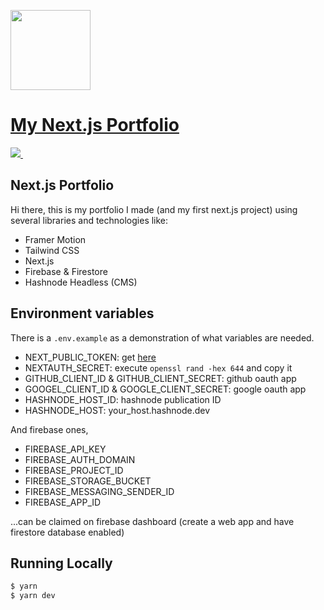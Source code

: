 <p>
  <a href="https://nextjs.org">
    <picture>
      <source media="(prefers-color-scheme: dark)" srcset="https://assets.vercel.com/image/upload/v1662130559/nextjs/Icon_dark_background.png">
      <img src="https://assets.vercel.com/image/upload/v1662130559/nextjs/Icon_light_background.png" height="128">
    </picture>
    <h1>My Next.js Portfolio</h1>
  </a>
</p>

<p>
  <a aria-label="Ashish Agarwal" href="https://ashishagr.vercel.app">
    <img src="https://img.shields.io/badge/MADE%20BY%20Ashish%20Agarwal-000000.svg?style=for-the-badge&labelColor=000">
  </a>
  <a aria-label="License" href="https://github.com/vercel/next.js/blob/canary/license.md">
    <img alt="" src="https://img.shields.io/npm/l/next.svg?style=for-the-badge&labelColor=000000">
  </a>
</p>

## Next.js Portfolio

Hi there, this is my portfolio I made (and my first next.js project) using several libraries and technologies like:

- Framer Motion
- Tailwind CSS
- Next.js
- Firebase & Firestore
- Hashnode Headless (CMS)

## Environment variables

There is a `.env.example` as a demonstration of what variables are needed.
- NEXT_PUBLIC_TOKEN: get [here](https://web3forms.com)
- NEXTAUTH_SECRET: execute `openssl rand -hex 644` and copy it
- GITHUB_CLIENT_ID & GITHUB_CLIENT_SECRET: github oauth app
- GOOGEL_CLIENT_ID & GOOGLE_CLIENT_SECRET: google oauth app
- HASHNODE_HOST_ID: hashnode publication ID
- HASHNODE_HOST: your_host.hashnode.dev

And firebase ones,
- FIREBASE_API_KEY
- FIREBASE_AUTH_DOMAIN
- FIREBASE_PROJECT_ID
- FIREBASE_STORAGE_BUCKET
- FIREBASE_MESSAGING_SENDER_ID
- FIREBASE_APP_ID

...can be claimed on firebase dashboard (create a web app and have firestore database enabled)

## Running Locally
```bash
$ yarn
$ yarn dev
```
